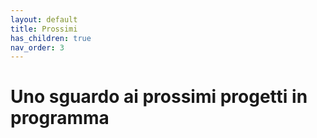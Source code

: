 ```yaml
---
layout: default
title: Prossimi
has_children: true
nav_order: 3
---
```


# Uno sguardo ai prossimi progetti in programma